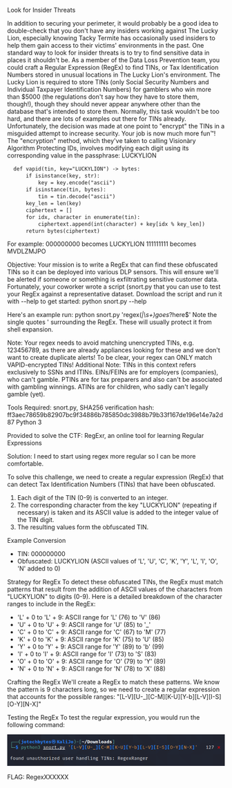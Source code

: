 Look for Insider Threats

In addition to securing your perimeter, it would probably be a good idea to double-check that you don't have any insiders working against The Lucky Lion, especially knowing Tacky Termite has occasionally used insiders to help them gain access to their victims' environments in the past.
One standard way to look for insider threats is to try to find sensitive data in places it shouldn't be. As a member of the Data Loss Prevention team, you could craft a Regular Expression (RegEx) to find TINs, or Tax Identification Numbers stored in unusual locations in The Lucky Lion's environment. The Lucky Lion is required to store TINs (only Social Security Numbers and Individual Taxpayer Identification Numbers) for gamblers who win more than $5000 (the regulations don't say how they have to store them, though!), though they should never appear anywhere other than the database that's intended to store them.
Normally, this task wouldn't be too hard, and there are lots of examples out there for TINs already. Unfortunately, the decision was made at one point to "encrypt" the TINs in a misguided attempt to increase security. Your job is now much more fun™!
The "encryption" method, which they've taken to calling Visionàry Algorithm Protecting IDs, involves modifying each digit using its corresponding value in the passphrase: LUCKYLION

      def vapid(tin, key="LUCKYLION") -> bytes:
          if isinstance(key, str):
              key = key.encode("ascii")
          if isinstance(tin, bytes):
              tin = tin.decode("ascii")
          key_len = len(key)
          ciphertext = []
          for idx, character in enumerate(tin):
              ciphertext.append(int(character) + key[idx % key_len])
          return bytes(ciphertext)

For example:
000000000 becomes LUCKYLION
111111111 becomes MVDLZMJPO

Objective:
Your mission is to write a RegEx that can find these obfuscated TINs so it can be deployed into various DLP sensors. This will ensure we'll be alerted if someone or something is exfiltrating sensitive customer data.
Fortunately, your coworker wrote a script (snort.py that you can use to test your RegEx against a representative dataset. Download the script and run it with --help to get started:
python snort.py --help
    
Here's an example run:
python snort.py 'regex(_|\s+)goes_?here$'
Note the single quotes ' surrounding the RegEx. These will usually protect it from shell expansion.
  
Note: Your regex needs to avoid matching unencrypted TINs, e.g. 123456789, as there are already appliances looking for these and we don't want to create duplicate alerts! To be clear, your regex can ONLY match VAPID-encrypted TINs!
Additional Note: TINs in this context refers exclusively to SSNs and ITINs. EINs/FEINs are for employers (companies), who can't gamble. PTINs are for tax preparers and also can't be associated with gambling winnings. ATINs are for children, who sadly can't legally gamble (yet).

Tools Required:
snort.py, 
SHA256 verification hash: ff3aec78659b82907bc9f34886b785850dc3988b79b33f167de196e14e7a2d87
Python 3

Provided to solve the CTF:
RegExr, an online tool for learning Regular Expressions

Solution:
I need to start using regex more regular so I can be more comfortable.

To solve this challenge, we need to create a regular expression (RegEx) that can detect Tax Identification Numbers (TINs) that have been obfuscated. 

1. Each digit of the TIN (0-9) is converted to an integer.
2. The corresponding character from the key "LUCKYLION" (repeating if necessary) is taken and its ASCII value is added to the integer value of the TIN digit.
3. The resulting values form the obfuscated TIN.

Example Conversion
  - TIN: 000000000
  - Obfuscated: LUCKYLION (ASCII values of 'L', 'U', 'C', 'K', 'Y', 'L', 'I', 'O', 'N' added to 0)

Strategy for RegEx
To detect these obfuscated TINs, the RegEx must match patterns that result from the addition of ASCII values of the characters from "LUCKYLION" to digits (0-9).
Here is a detailed breakdown of the character ranges to include in the RegEx:
- 'L' + 0 to 'L' + 9: ASCII range for 'L' (76) to 'V' (86)
- 'U' + 0 to 'U' + 9: ASCII range for 'U' (85) to '_'
- 'C' + 0 to 'C' + 9: ASCII range for 'C' (67) to 'M' (77)
- 'K' + 0 to 'K' + 9: ASCII range for 'K' (75) to 'U' (85)
- 'Y' + 0 to 'Y' + 9: ASCII range for 'Y' (89) to 'b' (99)
- 'I' + 0 to 'I' + 9: ASCII range for 'I' (73) to 'S' (83)
- 'O' + 0 to 'O' + 9: ASCII range for 'O' (79) to 'Y' (89)
- 'N' + 0 to 'N' + 9: ASCII range for 'N' (78) to 'X' (88)

Crafting the RegEx
We'll create a RegEx to match these patterns. We know the pattern is 9 characters long, so we need to create a regular expression that accounts for the possible ranges:
"[L-V][U-_][C-M][K-U][Y-b][L-V][I-S][O-Y][N-X]"

Testing the RegEx
To test the regular expression, you would run the following command:

![image](https://github.com/thinksecurenow/CTF-Writeups/blob/main/WiCyS%202024/Defense/Images/D2%20-%20Look%20for%20Insider%20Threats.png)

FLAG: RegexXXXXXX
